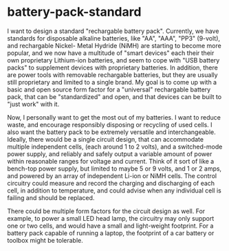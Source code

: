 # battery-pack-standard
I want to design a standard "rechargable battery pack". Currently, we have standards for
disposable alkaline batteries, like "AA", "AAA", "PP3" (9-volt), and rechargable Nickel-
Metal Hydride (NiMH) are starting to become more popular, and we now have a multitude of
"smart devices" each their their own proprietary Lithium-ion batteries, and seem to cope
with "USB battery packs" to supplement devices with proprietary batteries. In addition,
there are power tools with removable rechargable batteries, but they are usually still
proprietary and limited to a single brand. My goal is to come up with a basic and open
source form factor for a "universal" rechargable battery pack, that can be "standardized"
and open, and that devices can be built to "just work" with it.

Now, I personally want to get the most out of my batteries. I want to reduce waste, and
encourage responsibly disposing or recycling of used cells. I also want the battery pack
to be extremely versatile and interchangeable. Ideally, there would be a single circuit
design, that can accommodate multiple independent cells, (each around 1 to 2 volts), and
a switched-mode power supply, and reliably and safely output a variable amount of power
within reasonable ranges for voltage and current. Think of it sort of like a bench-top
power supply, but limited to maybe 5 or 9 volts, and 1 or 2 amps, and powered by an array
of independent Li-ion or NiMH cells. The control circuitry could measure and record the
charging and discharging of each cell, in addition to temperature, and could advise when
any individual cell is failing and should be replaced.

There could be multiple form factors for the circuit design as well. For example, to
power a small LED head lamp, the circuitry may only support one or two cells, and would
have a small and light-weight footprint. For a battery pack capable of running a laptop,
the footprint of a car battery or toolbox might be tolerable.
